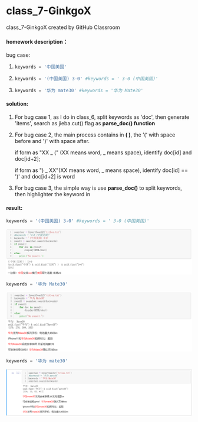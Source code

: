 

# class_7-GinkgoX

class_7-GinkgoX created by GitHub Classroom

#### homework description：

bug case:

1. ```python
   keywords = '中国美国'
   ```

2. ```python
   keywords = '(中国美国) 3-0' #keywords = ' 3-0 (中国美国)'
   ```

3. ```python
   keywords = '华为 mate30' #keywords = '华为 Mate30'
   ```

#### solution:

1. For bug case 1, as I do in class_6, split keywords as 'doc', then generate 'items', search as jieba.cut() flag as **parse_doc() function**

2. For bug case 2, the main process contains in **( )**, the ’(‘ with space before and ')' with space after.

    if form as "XX _ (" (XX means word, _ means space), identify doc[id] and doc[id+2];

    if form as ") _ XX"(XX means word, _ means space), identify doc[id] == ')' and doc[id+2] is word

3. For bug case 3, the simple way is use **parse_doc()** to split keywords, then highlighter the keyword in 

#### result:

```python
keywords = '(中国美国) 3-0' #keywords = ' 3-0 (中国美国)'
```

![1](./1.png)

```python
keywords = '华为 Mate30'
```

![1](./2.png)

```python
keywords = '华为 mate30'
```
![1](./3.png)

